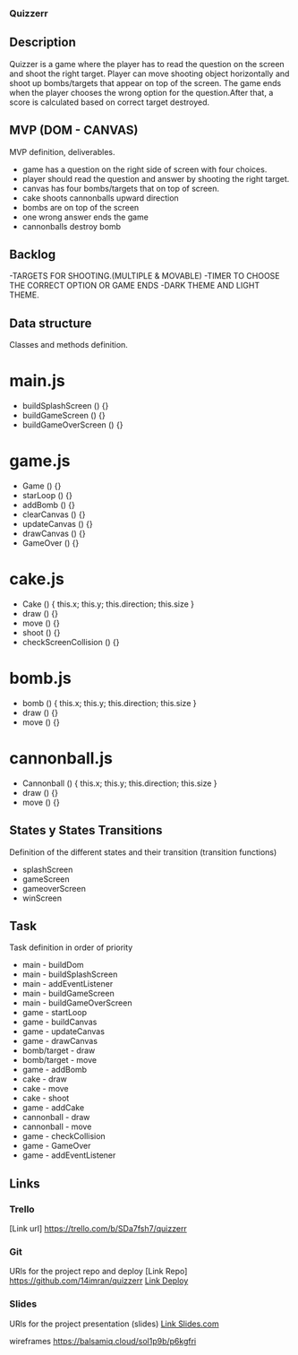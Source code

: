 ### Quizzerr
## Description
Quizzer is a game where the player has to read the question on the screen and shoot the right target. Player can move shooting object horizontally and shoot up bombs/targets that appear on top of the screen. The game ends when the player chooses the wrong option for the question.After that, a score is calculated based on correct target destroyed.


## MVP (DOM - CANVAS)
MVP definition, deliverables.
- game has a question on the right side of screen with four choices.
- player should read the question and answer by shooting the right target.
- canvas has four bombs/targets that on top of screen.
- cake shoots cannonballs upward direction
- bombs are on top of the screen
- one wrong answer ends the game
- cannonballs destroy bomb



## Backlog


-TARGETS FOR SHOOTING.(MULTIPLE & MOVABLE)
-TIMER TO CHOOSE THE CORRECT OPTION OR GAME ENDS
-DARK THEME AND LIGHT THEME.


## Data structure
Classes and methods definition.
# main.js

- buildSplashScreen () {}
- buildGameScreen () {}
- buildGameOverScreen () {}

# game.js

- Game () {}
- starLoop () {}
- addBomb () {}
- clearCanvas () {}
- updateCanvas () {}
- drawCanvas () {}
- GameOver () {}

# cake.js 

- Cake () {
    this.x;
    this.y;
    this.direction;
    this.size
}
- draw () {}
- move () {}
- shoot () {}
- checkScreenCollision () {}

# bomb.js 

- bomb () {
    this.x;
    this.y;
    this.direction;
    this.size
}
- draw () {}
- move () {}


# cannonball.js 

- Cannonball () {
    this.x;
    this.y;
    this.direction;
    this.size
}
- draw () {}
- move () {}




## States y States Transitions
Definition of the different states and their transition (transition functions)

- splashScreen
- gameScreen
- gameoverScreen
- winScreen


## Task
Task definition in order of priority
- main - buildDom
- main - buildSplashScreen
- main - addEventListener
- main - buildGameScreen
- main - buildGameOverScreen
- game - startLoop
- game - buildCanvas
- game - updateCanvas
- game - drawCanvas
- bomb/target - draw
- bomb/target - move
- game - addBomb
- cake - draw
- cake - move
- cake - shoot
- game - addCake
- cannonball - draw
- cannonball - move
- game - checkCollision
- game - GameOver
- game - addEventListener

## Links


### Trello
[Link url] https://trello.com/b/SDa7fsh7/quizzerr


### Git
URls for the project repo and deploy
[Link Repo]  https://github.com/14imran/quizzerr
[Link Deploy](http://github.com)


### Slides
URls for the project presentation (slides)
[Link Slides.com](http://slides.com)

wireframes
https://balsamiq.cloud/sol1p9b/p6kgfri
